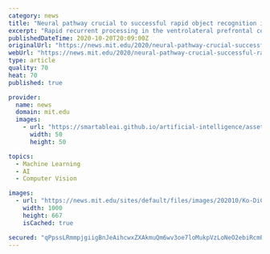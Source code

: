 ```yaml
---
category: news
title: "Neural pathway crucial to successful rapid object recognition in primates"
excerpt: "Rapid recurrent processing in the ventrolateral prefrontal cortex (vlPFC) helps primates quickly identify objects, according to research from MIT's McGovern Institute and Center for Brains, Minds, and Machines."
publishedDateTime: 2020-10-20T20:09:00Z
originalUrl: "https://news.mit.edu/2020/neural-pathway-crucial-successful-rapid-object-recognition-primates-1020"
webUrl: "https://news.mit.edu/2020/neural-pathway-crucial-successful-rapid-object-recognition-primates-1020"
type: article
quality: 70
heat: 70
published: true

provider:
  name: news
  domain: mit.edu
  images:
    - url: "https://smartableai.github.io/artificial-intelligence/assets/images/organizations/mit.edu-50x50.jpg"
      width: 50
      height: 50

topics:
  - Machine Learning
  - AI
  - Computer Vision

images:
  - url: "https://news.mit.edu/sites/default/files/images/202010/Ko-DiCarlo-Neuron-edited_0.jpg"
    width: 1000
    height: 667
    isCached: true

secured: "qPpssLRmmpjgiigBnJeAihcwxZXAkmuQm6wv3oe7loMukpVzLoNeO2ebiRcmPxQlKu1dNRx0GKcPy13mNTY1MXxCAu5l7wxlsLF+Rubi3NuTeFpTilHrssv+tWEIYB/LB3XqBuGcS1KSj7QTPMg5s1HJwHQofHIEWld/rZLAKm8MO7IGzgEq51JdSUnLhCv1W2YLqI8ja/CRDUQuIcm5FlAGPXO4H+rCjgjzxDjSVegS2Durv1ZAbXqCxHLnJimW2LGhgUG8eXemnMuxKhWr7SZxL1PrASufpqXkMEak7sC1baMOXkHjUCcxxnuXLVy+pokgD/hkw4GD7sKsF1IpfDNX5fgv7I0KWIquIvDzdGw=;iV/n2UE0ZGC5qS6ofd6gVw=="
---
```


